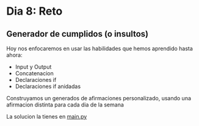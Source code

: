 # Dia 8: Reto

## Generador de cumplidos (o insultos)

Hoy nos enfocaremos en usar las habilidades que hemos aprendido hasta ahora:
+ Input y Output
+ Concatenacion
+ Declaraciones if
+ Declaraciones if anidadas

Construyamos un generados de afirmaciones personalizado, usando una afirmacion distinta para  cada dia de la semana

La solucion la tienes en [main.py](./main.py)